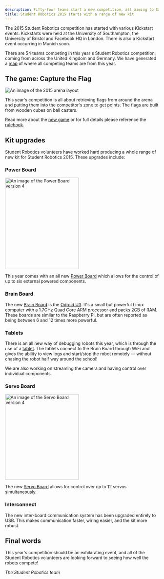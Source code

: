 ```yaml
---
description: Fifty-four teams start a new competition, all aiming to Capture the Flag.
title: Student Robotics 2015 starts with a range of new kit
---
```


The 2015 Student Robotics competition has started with various Kickstart events.
Kickstarts were held at the University of Southampton, the University of Bristol and Facebook HQ in London.
There is also a Kickstart event occurring in Munich soon.

There are 54 teams competing in this year's Student Robotics competition, coming from across the United Kingdom and 
Germany. We have generated a [map](https://mapsengine.google.com/map/viewer?mid=zvzw_6CVihJs.kM7Ln0NcH6zk) of where all 
competing teams are from this year.


The game: Capture the Flag
-------------------------------

<img class="right" src="{{ site.baseurl }}/images/content/arena-2015.png" title="The 2015 arena layout" alt="An image of the 2015 arena layout">

This year's competition is all about retrieving flags from around the arena and putting them into the competitor's zone 
to get points. The flags are built from wooden cubes on ball casters.

Read more about the [new game][sr2015-game-archive] or for full details please reference the [rulebook][sr2015-rules-archive].

[sr2015-game-archive]: https://studentrobotics.org/docs/rules/archive#2015
[sr2015-rules-archive]: https://studentrobotics.org/docs/resources/2015/rulebook.pdf

Kit upgrades
------------

Student Robotics volunteers have worked hard producing a whole range of new kit for Student Robotics 2015.
These upgrades include:

### Power Board

<img class="right" src="{{ site.baseurl }}/images/content/kit/pbv4.png" height="300" width="241" title="A new Power Board (version 4)" alt="An image of the Power Board version 4">

This year comes with an all new [Power Board](https://studentrobotics.org/docs/kit/power_board) which allows for the control of up to six external
powered components.

### Brain Board

The new [Brain Board](https://studentrobotics.org/docs/kit/brain_board) is the [Odroid U3](http://hardkernel.com/main/products/prdt_info.php).
It's a small but powerful Linux computer with a 1.7GHz Quad Core ARM processor and packs 2GB of RAM.
These boards are similar to the Raspberry Pi, but are often reported as being between 6 and 12 times more powerful.


### Tablets
There is an all new way of debugging robots this year, which is through the use of a [tablet](https://studentrobotics.org/docs/kit/tablet). The
tablets connect to the Brain Board through WiFi and gives the ability to view logs and start/stop the robot remotely
&mdash; without chasing the robot half way around the school!

We are also working on streaming the camera and having control over individual components.

### Servo Board

<img class="right" src="{{ site.baseurl }}/images/content/kit/sbv4.png" height="281" width="241" title="A new Servo Board (version 4)" alt="An image of the Servo Board version 4">

The new [Servo Board](https://studentrobotics.org/docs/kit/servo_board) allows for control over up to 12 servos simultaneously.

### Interconnect

The new inter-board communication system has been upgraded entirely to USB. This makes communication faster, wiring 
easier, and the kit more robust.

Final words
-----------

This year's competition should be an exhilarating event, and all of the Student Robotics volunteers are looking forward 
to seeing how well the robots compete!

_The Student Robotics team_
